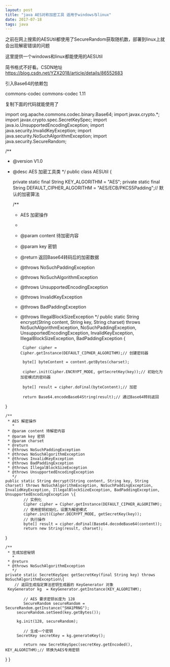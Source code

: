 ```yaml
---
layout: post
title: "java AES对称加密工具 适用于windows与linux"
date: 2017-07-18
tags: java
---
```


之前在网上搜索的AESUtil都使用了SecureRandom获取随机数，部署到linux上就会出现解密错误的问题

这里提供一个windows和linux都能使用的AESUtil

简书格式不好看。CSDN地址 https://blog.csdn.net/YZX2018/article/details/86552683

引入Base64的依赖包

<dependency>
   <groupId>commons-codec</groupId>
   <artifactId>commons-codec</artifactId>
   <version>1.11</version>
</dependency>

复制下面的代码就能使用了

import org.apache.commons.codec.binary.Base64;
import javax.crypto.*;
import javax.crypto.spec.SecretKeySpec;
import java.io.UnsupportedEncodingException;
import java.security.InvalidKeyException;
import java.security.NoSuchAlgorithmException;
import java.security.SecureRandom;

/**
 * @version V1.0
 * @desc AES 加密工具类
 */
public class AESUtil {

    private static final String KEY_ALGORITHM = "AES";
    private static final String DEFAULT_CIPHER_ALGORITHM = "AES/ECB/PKCS5Padding";// 默认的加密算法

    /**
     * AES 加密操作
     *
     * @param content 待加密内容
     * @param key     密钥
     * @return 返回Base64转码后的加密数据
     * @throws NoSuchPaddingException 
     * @throws NoSuchAlgorithmException 
     * @throws UnsupportedEncodingException 
     * @throws InvalidKeyException 
     * @throws BadPaddingException 
     * @throws IllegalBlockSizeException 
     */
    public static String encrypt(String content, String key, String charset) throws NoSuchAlgorithmException, NoSuchPaddingException, UnsupportedEncodingException, InvalidKeyException, IllegalBlockSizeException, BadPaddingException {
      
            Cipher cipher = Cipher.getInstance(DEFAULT_CIPHER_ALGORITHM);// 创建密码器
    
            byte[] byteContent = content.getBytes(charset);
    
            cipher.init(Cipher.ENCRYPT_MODE, getSecretKey(key));// 初始化为加密模式的密码器
    
            byte[] result = cipher.doFinal(byteContent);// 加密
    
            return Base64.encodeBase64String(result);// 通过Base64转码返回
        
   
}
   
    /**
     * AES 解密操作
       *
     * @param content 待解密内容
     * @param key 密钥
     * @param charset
     * @return
     * @throws NoSuchPaddingException 
     * @throws NoSuchAlgorithmException 
     * @throws InvalidKeyException 
     * @throws BadPaddingException 
     * @throws IllegalBlockSizeException 
     * @throws UnsupportedEncodingException 
       */
    public static String decrypt(String content, String key, String charset) throws NoSuchAlgorithmException, NoSuchPaddingException, InvalidKeyException, IllegalBlockSizeException, BadPaddingException, UnsupportedEncodingException \{
            // 实例化
            Cipher cipher = Cipher.getInstance(DEFAULT_CIPHER_ALGORITHM);
            // 使用密钥初始化，设置为解密模式
            cipher.init(Cipher.DECRYPT_MODE, getSecretKey(key));
            // 执行操作
            byte[] result = cipher.doFinal(Base64.decodeBase64(content));
            return new String(result, charset);
   
 }
   
    /**
     * 生成加密秘钥
       *
     * @return
     * @throws NoSuchAlgorithmException 
       */
    private static SecretKeySpec getSecretKey(final String key) throws NoSuchAlgorithmException\{
        // 返回生成指定算法密钥生成器的 KeyGenerator 对象
     KeyGenerator kg  = KeyGenerator.getInstance(KEY_ALGORITHM);
   
            // AES 要求密钥长度为 128
            SecureRandom secureRandom = SecureRandom.getInstance("SHA1PRNG");
         secureRandom.setSeed(key.getBytes());
       
         kg.init(128, secureRandom);
       
            // 生成一个密钥
         SecretKey secretKey = kg.generateKey();
       
            return new SecretKeySpec(secretKey.getEncoded(), KEY_ALGORITHM);// 转换为AES专用密钥
   
 }
 }